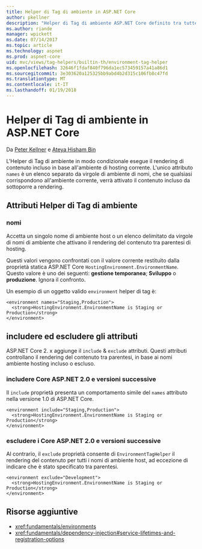 ```yaml
---
title: Helper di Tag di ambiente in ASP.NET Core
author: pkellner
description: "Helper di Tag di ambiente ASP.NET Core definito tra tutte le proprietà"
ms.author: riande
manager: wpickett
ms.date: 07/14/2017
ms.topic: article
ms.technology: aspnet
ms.prod: aspnet-core
uid: mvc/views/tag-helpers/builtin-th/environment-tag-helper
ms.openlocfilehash: 32646f1fdaf840f796da1ec573459157a41a86d1
ms.sourcegitcommit: 3e303620a125325bb9abd4b2d315c106fb8c47fd
ms.translationtype: MT
ms.contentlocale: it-IT
ms.lasthandoff: 01/19/2018
---
```

# <a name="environment-tag-helper-in-aspnet-core"></a>Helper di Tag di ambiente in ASP.NET Core

Da [Peter Kellner](http://peterkellner.net) e [Ateya Hisham Bin](https://twitter.com/hishambinateya)

L'Helper di Tag di ambiente in modo condizionale esegue il rendering di contenuto incluso in base all'ambiente di hosting corrente. L'unico attributo `names` è un elenco separato da virgole di ambiente di nomi, che se qualsiasi corrispondono all'ambiente corrente, verrà attivato il contenuto incluso da sottoporre a rendering.

## <a name="environment-tag-helper-attributes"></a>Attributi Helper di Tag di ambiente

### <a name="names"></a>nomi

Accetta un singolo nome di ambiente host o un elenco delimitato da virgole di nomi di ambiente che attivano il rendering del contenuto tra parentesi di hosting.

Questi valori vengono confrontati con il valore corrente restituito dalla proprietà statica ASP.NET Core `HostingEnvironment.EnvironmentName`.  Questo valore è uno dei seguenti: **gestione temporanea**; **Sviluppo** o **produzione**. Ignora il confronto.

Un esempio di un oggetto valido `environment` helper di tag è:

```cshtml
<environment names="Staging,Production">
  <strong>HostingEnvironment.EnvironmentName is Staging or Production</strong>
</environment>
```

## <a name="include-and-exclude-attributes"></a>includere ed escludere gli attributi

ASP.NET Core 2. x aggiunge il `include`  &  `exclude` attributi. Questi attributi controllano il rendering del contenuto tra parentesi, in base ai nomi ambiente hosting incluso o escluso.

### <a name="include-aspnet-core-20-and-later"></a>includere Core ASP.NET 2.0 e versioni successive

Il `include` proprietà presenta un comportamento simile del `names` attributo nella versione 1.0 di ASP.NET Core.

```cshtml
<environment include="Staging,Production">
  <strong>HostingEnvironment.EnvironmentName is Staging or Production</strong>
</environment>
```

### <a name="exclude-aspnet-core-20-and-later"></a>escludere i Core ASP.NET 2.0 e versioni successive

Al contrario, il `exclude` proprietà consente di `EnvironmentTagHelper` il rendering del contenuto per tutti i nomi di ambiente host, ad eccezione di indicare che è stato specificato tra parentesi.

```cshtml
<environment exclude="Development">
  <strong>HostingEnvironment.EnvironmentName is Staging or Production</strong>
</environment>
```

## <a name="additional-resources"></a>Risorse aggiuntive

* <xref:fundamentals/environments>
* <xref:fundamentals/dependency-injection#service-lifetimes-and-registration-options>

